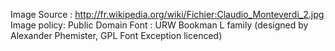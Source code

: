 Image Source : http://fr.wikipedia.org/wiki/Fichier:Claudio_Monteverdi_2.jpg
Image policy: Public Domain
Font : URW Bookman L family (designed by Alexander Phemister, GPL Font Exception licenced)